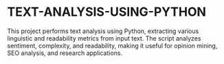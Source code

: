 # TEXT-ANALYSIS-USING-PYTHON
This project performs text analysis using Python, extracting various linguistic and readability metrics from input text. The script analyzes sentiment, complexity, and readability, making it useful for opinion mining, SEO analysis, and research applications.
